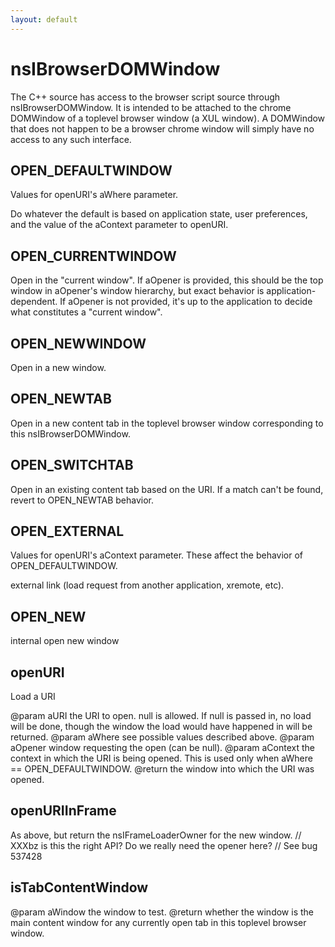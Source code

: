 ```yaml
---
layout: default
---
```


# nsIBrowserDOMWindow #

The C++ source has access to the browser script source through
nsIBrowserDOMWindow. It is intended to be attached to the chrome DOMWindow
of a toplevel browser window (a XUL window). A DOMWindow that does not
happen to be a browser chrome window will simply have no access to any such
interface.


## OPEN_DEFAULTWINDOW ##

Values for openURI's aWhere parameter.


Do whatever the default is based on application state, user preferences,
and the value of the aContext parameter to openURI.


## OPEN_CURRENTWINDOW ##

Open in the "current window".  If aOpener is provided, this should be the
top window in aOpener's window hierarchy, but exact behavior is
application-dependent.  If aOpener is not provided, it's up to the
application to decide what constitutes a "current window".


## OPEN_NEWWINDOW ##

Open in a new window.


## OPEN_NEWTAB ##

Open in a new content tab in the toplevel browser window corresponding to
this nsIBrowserDOMWindow.


## OPEN_SWITCHTAB ##

Open in an existing content tab based on the URI. If a match can't be
found, revert to OPEN_NEWTAB behavior.


## OPEN_EXTERNAL ##

Values for openURI's aContext parameter.  These affect the behavior of
OPEN_DEFAULTWINDOW.


external link (load request from another application, xremote, etc).


## OPEN_NEW ##

internal open new window


## openURI ##

Load a URI

@param aURI the URI to open. null is allowed.  If null is passed in, no
            load will be done, though the window the load would have
            happened in will be returned.
@param aWhere see possible values described above.
@param aOpener window requesting the open (can be null).
@param aContext the context in which the URI is being opened. This
                is used only when aWhere == OPEN_DEFAULTWINDOW.
@return the window into which the URI was opened.


## openURIInFrame ##

As above, but return the nsIFrameLoaderOwner for the new window.
// XXXbz is this the right API? Do we really need the opener here?
// See bug 537428


## isTabContentWindow ##

@param  aWindow the window to test.
@return whether the window is the main content window for any
        currently open tab in this toplevel browser window.

